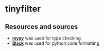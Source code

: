 # tinyfilter

## Resources and sources
<ul>
  <li><b><a href="https://github.com/python/mypy">mypy</a></b> was used for type checking</li>
  <li><b><a href="https://github.com/psf/black">Black</a></b> was used for python code formatting</li>
</ul>


